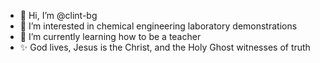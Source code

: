 - 👋 Hi, I’m @clint-bg
- 👀 I’m interested in chemical engineering laboratory demonstrations
- 🌱 I’m currently learning how to be a teacher
- ✨ God lives, Jesus is the Christ, and the Holy Ghost witnesses of truth

<!---
clint-bg/clint-bg is a ✨ special ✨ repository because its `README.md` (this file) appears on your GitHub profile.
You can click the Preview link to take a look at your changes.
--->
